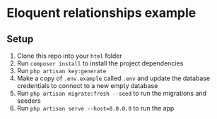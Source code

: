 # Eloquent relationships example

## Setup

1. Clone this repo into your `html` folder
2. Run `composer install` to install the project dependencies
3. Run `php artisan key:generate`
4. Make a copy of `.env.example` called `.env` and update the database credentials to connect to a new empty database
5. Run `php artisan migrate:fresh --seed` to run the migrations and seeders
6. Run `php artisan serve --host=0.0.0.0` to run the app
